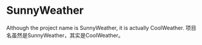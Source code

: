 # SunnyWeather
Although the project name is SunnyWeather, it is actually CoolWeather.
项目名虽然是SunnyWeather，其实是CoolWeather。
